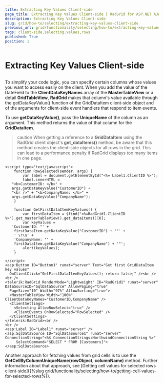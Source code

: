 ```yaml
---
title: Extracting Key Values Client-side
page_title: Extracting Key Values Client-side | RadGrid for ASP.NET AJAX Documentation
description: Extracting Key Values Client-side
slug: grid/how-to/selecting/extracting-key-values-client-side
previous_url: grid/functionality/selecting/how-to/extracting-key-values-client-side
tags: client-side,selecting,values,rows
published: True
position: 1
---
```


# Extracting Key Values Client-side



##

To simplify your code logic, you can specify certain columns whose values you want to access easily on the client. When you add the value of the DateField to the **ClientDataKeyNames** array of the **MasterTableView** or a detail **GridTableView**, **RadGrid** makes that column's value available through the getDataKeyValue() function of the GridDataItem client-side object and of the arguments for client-side event handlers that respond to item events.

To use **getDataKeyValue()**, pass the **UniqueName** of the column as an argument. This method returns the value of that column for the **GridDataItem**.

>caution When getting a reference to a **GridDataItem** using the RadGrid client object's **get_dataItems()** method, be aware that this method creates the client-side objects for all rows in the grid. This can lead to a performance penalty if RadGrid displays too many items in one page.
>

````ASP.NET
<script type="text/javascript">
    function RowSelected(sender, args) {
        var label = document.getElementById("<%= Label1.ClientID %>");
        label.innerHTML =
   "<b>CustomerID: </b>" +
   args.getDataKeyValue("CustomerID") +
   "<br />" + "<b>CompanyName: </b>" +
   args.getDataKeyValue("CompanyName");
    }

    function GetFirstDataItemKeyValues() {
        var firstDataItem = $find("<%=RadGrid1.ClientID %>").get_masterTableView().get_dataItems()[0];
        var keyValues =
   'CustomerID: "' +
    firstDataItem.getDataKeyValue("CustomerID") + '"' +
    ' \r\n' +
    'CompanyName: "' +
    firstDataItem.getDataKeyValue("CompanyName") + '"';
        alert(keyValues);
    }

</script>
<asp:Button ID="Button1" runat="server" Text="Get first GridDataItem key values"
  OnClientClick="GetFirstDataItemKeyValues(); return false;" /><br />
<br />
<telerik:RadGrid RenderMode="Lightweight" ID="RadGrid1" runat="server" DataSourceID="SqlDataSource" AllowPaging="true"
  PageSize="10" Width="97%" AllowSorting="true">
  <MasterTableView Width="100%" ClientDataKeyNames="CustomerID,CompanyName" />
  <ClientSettings>
    <Selecting AllowRowSelect="true" />
    <ClientEvents OnRowSelected="RowSelected" />
  </ClientSettings>
</telerik:RadGrid><br />
<br />
<asp:Label ID="Label1" runat="server" />
<asp:SqlDataSource ID="SqlDataSource1" runat="server" ConnectionString="<%$ ConnectionStrings:NorthwindConnectionString %>"
     SelectCommand="SELECT * FROM [Customers]">
</asp:SqlDataSource>
````

Another approach for fetching values from grid cells is to use the **GetCellByColumnUniqueName(rowObject, columnName)** method. Further information about that approach, see [Getting cell values for selected rows client-side]({%slug grid/functionality/selecting/how-to/getting-cell-values-for-selected-rows%}).

